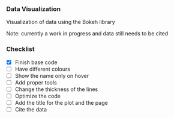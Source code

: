 ### Data Visualization

Visualization of data using the Bokeh library

Note: currently a work in progress and data still needs to be cited 

### Checklist
-[x] Finish base code
-[ ] Have different colours 
-[ ] Show the name only on hover
-[ ] Add proper tools
-[ ] Change the thickness of the lines
-[ ] Optimize the code
-[ ] Add the title for the plot and the page
-[ ] Cite the data